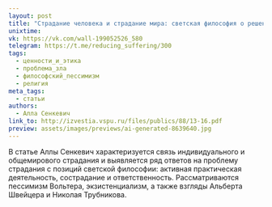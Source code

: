 ```yaml
---
layout: post
title: "Страдание человека и страдание мира: светская философия о решении проблемы"
unixtime: 
vk: https://vk.com/wall-199052526_580
telegram: https://t.me/reducing_suffering/300
tags:
  - ценности_и_этика
  - проблема_зла
  - философский_пессимизм
  - религия
meta_tags:
  - статьи
authors:
  - Алла Сенкевич
link_to: http://izvestia.vspu.ru/files/publics/88/13-16.pdf
preview: assets/images/previews/ai-generated-8639640.jpg
---
```

В статье Аллы Сенкевич характеризуется связь индивидуального и общемирового страдания и выявляется ряд ответов на проблему страдания с позиций светской философии: активная практическая деятельность, сострадание и ответственность. Рассматриваются пессимизм Вольтера, экзистенциализм, а также взгляды Альберта Швейцера и Николая Трубникова.

